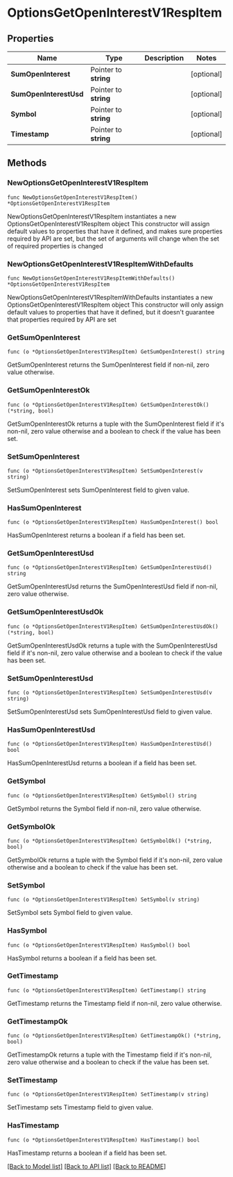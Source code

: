 # OptionsGetOpenInterestV1RespItem

## Properties

Name | Type | Description | Notes
------------ | ------------- | ------------- | -------------
**SumOpenInterest** | Pointer to **string** |  | [optional] 
**SumOpenInterestUsd** | Pointer to **string** |  | [optional] 
**Symbol** | Pointer to **string** |  | [optional] 
**Timestamp** | Pointer to **string** |  | [optional] 

## Methods

### NewOptionsGetOpenInterestV1RespItem

`func NewOptionsGetOpenInterestV1RespItem() *OptionsGetOpenInterestV1RespItem`

NewOptionsGetOpenInterestV1RespItem instantiates a new OptionsGetOpenInterestV1RespItem object
This constructor will assign default values to properties that have it defined,
and makes sure properties required by API are set, but the set of arguments
will change when the set of required properties is changed

### NewOptionsGetOpenInterestV1RespItemWithDefaults

`func NewOptionsGetOpenInterestV1RespItemWithDefaults() *OptionsGetOpenInterestV1RespItem`

NewOptionsGetOpenInterestV1RespItemWithDefaults instantiates a new OptionsGetOpenInterestV1RespItem object
This constructor will only assign default values to properties that have it defined,
but it doesn't guarantee that properties required by API are set

### GetSumOpenInterest

`func (o *OptionsGetOpenInterestV1RespItem) GetSumOpenInterest() string`

GetSumOpenInterest returns the SumOpenInterest field if non-nil, zero value otherwise.

### GetSumOpenInterestOk

`func (o *OptionsGetOpenInterestV1RespItem) GetSumOpenInterestOk() (*string, bool)`

GetSumOpenInterestOk returns a tuple with the SumOpenInterest field if it's non-nil, zero value otherwise
and a boolean to check if the value has been set.

### SetSumOpenInterest

`func (o *OptionsGetOpenInterestV1RespItem) SetSumOpenInterest(v string)`

SetSumOpenInterest sets SumOpenInterest field to given value.

### HasSumOpenInterest

`func (o *OptionsGetOpenInterestV1RespItem) HasSumOpenInterest() bool`

HasSumOpenInterest returns a boolean if a field has been set.

### GetSumOpenInterestUsd

`func (o *OptionsGetOpenInterestV1RespItem) GetSumOpenInterestUsd() string`

GetSumOpenInterestUsd returns the SumOpenInterestUsd field if non-nil, zero value otherwise.

### GetSumOpenInterestUsdOk

`func (o *OptionsGetOpenInterestV1RespItem) GetSumOpenInterestUsdOk() (*string, bool)`

GetSumOpenInterestUsdOk returns a tuple with the SumOpenInterestUsd field if it's non-nil, zero value otherwise
and a boolean to check if the value has been set.

### SetSumOpenInterestUsd

`func (o *OptionsGetOpenInterestV1RespItem) SetSumOpenInterestUsd(v string)`

SetSumOpenInterestUsd sets SumOpenInterestUsd field to given value.

### HasSumOpenInterestUsd

`func (o *OptionsGetOpenInterestV1RespItem) HasSumOpenInterestUsd() bool`

HasSumOpenInterestUsd returns a boolean if a field has been set.

### GetSymbol

`func (o *OptionsGetOpenInterestV1RespItem) GetSymbol() string`

GetSymbol returns the Symbol field if non-nil, zero value otherwise.

### GetSymbolOk

`func (o *OptionsGetOpenInterestV1RespItem) GetSymbolOk() (*string, bool)`

GetSymbolOk returns a tuple with the Symbol field if it's non-nil, zero value otherwise
and a boolean to check if the value has been set.

### SetSymbol

`func (o *OptionsGetOpenInterestV1RespItem) SetSymbol(v string)`

SetSymbol sets Symbol field to given value.

### HasSymbol

`func (o *OptionsGetOpenInterestV1RespItem) HasSymbol() bool`

HasSymbol returns a boolean if a field has been set.

### GetTimestamp

`func (o *OptionsGetOpenInterestV1RespItem) GetTimestamp() string`

GetTimestamp returns the Timestamp field if non-nil, zero value otherwise.

### GetTimestampOk

`func (o *OptionsGetOpenInterestV1RespItem) GetTimestampOk() (*string, bool)`

GetTimestampOk returns a tuple with the Timestamp field if it's non-nil, zero value otherwise
and a boolean to check if the value has been set.

### SetTimestamp

`func (o *OptionsGetOpenInterestV1RespItem) SetTimestamp(v string)`

SetTimestamp sets Timestamp field to given value.

### HasTimestamp

`func (o *OptionsGetOpenInterestV1RespItem) HasTimestamp() bool`

HasTimestamp returns a boolean if a field has been set.


[[Back to Model list]](../README.md#documentation-for-models) [[Back to API list]](../README.md#documentation-for-api-endpoints) [[Back to README]](../README.md)


